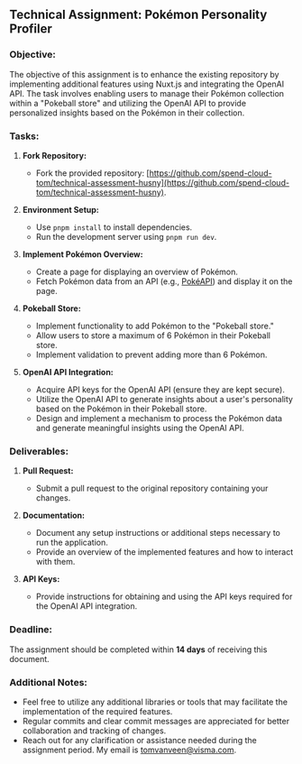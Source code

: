 ## Technical Assignment: Pokémon Personality Profiler

### Objective:
The objective of this assignment is to enhance the existing repository by implementing additional features using Nuxt.js and integrating the OpenAI API. The task involves enabling users to manage their Pokémon collection within a "Pokeball store" and utilizing the OpenAI API to provide personalized insights based on the Pokémon in their collection.

### Tasks:

1. **Fork Repository:**
   - Fork the provided repository: [https://github.com/spend-cloud-tom/technical-assessment-husny](https://github.com/spend-cloud-tom/technical-assessment-husny).

2. **Environment Setup:**
   - Use `pnpm install` to install dependencies.
   - Run the development server using `pnpm run dev`.

3. **Implement Pokémon Overview:**
   - Create a page for displaying an overview of Pokémon.
   - Fetch Pokémon data from an API (e.g., [PokéAPI](https://pokeapi.co/)) and display it on the page.

4. **Pokeball Store:**
   - Implement functionality to add Pokémon to the "Pokeball store."
   - Allow users to store a maximum of 6 Pokémon in their Pokeball store.
   - Implement validation to prevent adding more than 6 Pokémon.

5. **OpenAI API Integration:**
   - Acquire API keys for the OpenAI API (ensure they are kept secure).
   - Utilize the OpenAI API to generate insights about a user's personality based on the Pokémon in their Pokeball store.
   - Design and implement a mechanism to process the Pokémon data and generate meaningful insights using the OpenAI API.

### Deliverables:

1. **Pull Request:**
   - Submit a pull request to the original repository containing your changes.

2. **Documentation:**
   - Document any setup instructions or additional steps necessary to run the application.
   - Provide an overview of the implemented features and how to interact with them.

3. **API Keys:**
   - Provide instructions for obtaining and using the API keys required for the OpenAI API integration.

### Deadline:
The assignment should be completed within **14 days** of receiving this document.

### Additional Notes:
- Feel free to utilize any additional libraries or tools that may facilitate the implementation of the required features.
- Regular commits and clear commit messages are appreciated for better collaboration and tracking of changes.
- Reach out for any clarification or assistance needed during the assignment period. My email is [tomvanveen@visma.com](mailto:tomvanveen@visma.com).
